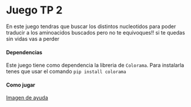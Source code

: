 
# Juego TP 2

En este juego tendras que buscar los distintos nucleotidos para poder traducir a los aminoacidos buscados
pero no te equivoques!! si te quedas sin vidas vas a perder


#### Dependencias

Este juego tiene como dependencia la libreria de `Colorama`.
Para instalarla tenes que usar el comando `pip install colorama`

#### Como jugar

[Imagen de ayuda](https://www.innovabiologia.com/wp-content/uploads/2024/09/codigo-genetico-1.jpg )

